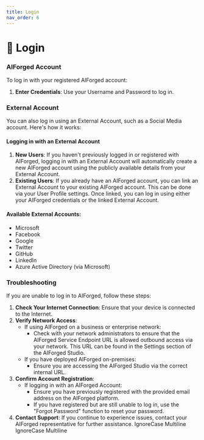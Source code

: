 ```yaml
---
title: Login
nav_order: 6
---
```


# 🔐 Login

### AIForged Account

To log in with your registered AIForged account:

1. **Enter Credentials**: Use your Username and Password to log in.

### External Account

You can also log in using an External Account, such as a Social Media account. Here's how it works:

#### Logging in with an External Account

1. **New Users**: If you haven't previously logged in or registered with AIForged, logging in with an External Account will automatically create a new AIForged account using the publicly available details from your External Account.
2. **Existing Users**: If you already have an AIForged account, you can link an External Account to your existing AIForged account. This can be done via your User Profile settings. Once linked, you can log in using either your AIForged credentials or the linked External Account.

#### Available External Accounts:

* Microsoft
* Facebook
* Google
* Twitter
* GitHub
* LinkedIn
* Azure Active Directory (via Microsoft)

### Troubleshooting

If you are unable to log in to AIForged, follow these steps:

1. **Check Your Internet Connection**: Ensure that your device is connected to the Internet.
2. **Verify Network Access**:
   * If using AIForged on a business or enterprise network:
     * Check with your network administrators to ensure that the AIForged Service Endpoint URL is allowed outbound access via your network. This URL can be found in the Settings section of the AIForged Studio.
   * If you have deployed AIForged on-premises:
     * Ensure you are accessing the AIForged Studio via the correct internal URL.
3. **Confirm Account Registration**:
   * If logging in with an AIForged Account:
     * Ensure you have previously registered with the provided email address on the AIForged platform.
     * If you have registered but are still unable to log in, use the "Forgot Password" function to reset your password.
4. **Contact Support**: If you continue to experience issues, contact your AIForged representative for further assistance.
 IgnoreCase Multiline IgnoreCase Multiline
